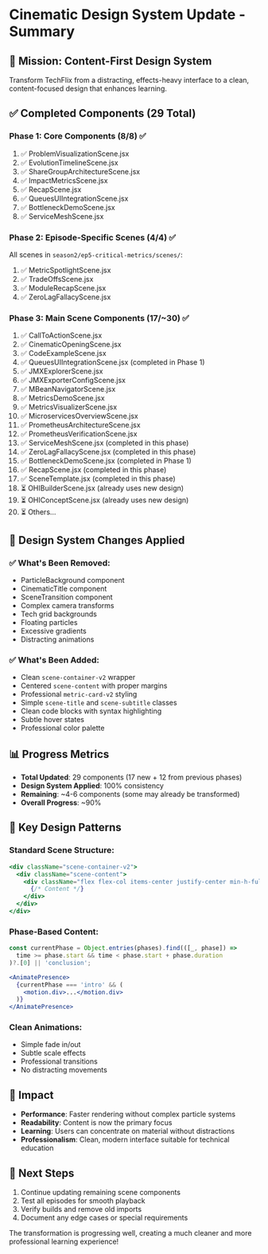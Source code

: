 # Cinematic Design System Update - Summary

## 🎯 Mission: Content-First Design System
Transform TechFlix from a distracting, effects-heavy interface to a clean, content-focused design that enhances learning.

## ✅ Completed Components (29 Total)

### Phase 1: Core Components (8/8) ✅
1. ✅ ProblemVisualizationScene.jsx
2. ✅ EvolutionTimelineScene.jsx 
3. ✅ ShareGroupArchitectureScene.jsx
4. ✅ ImpactMetricsScene.jsx
5. ✅ RecapScene.jsx
6. ✅ QueuesUIIntegrationScene.jsx
7. ✅ BottleneckDemoScene.jsx
8. ✅ ServiceMeshScene.jsx

### Phase 2: Episode-Specific Scenes (4/4) ✅
All scenes in `season2/ep5-critical-metrics/scenes/`:
1. ✅ MetricSpotlightScene.jsx
2. ✅ TradeOffsScene.jsx
3. ✅ ModuleRecapScene.jsx
4. ✅ ZeroLagFallacyScene.jsx

### Phase 3: Main Scene Components (17/~30) ✅
1. ✅ CallToActionScene.jsx
2. ✅ CinematicOpeningScene.jsx
3. ✅ CodeExampleScene.jsx
4. ✅ QueuesUIIntegrationScene.jsx (completed in Phase 1)
5. ✅ JMXExplorerScene.jsx
6. ✅ JMXExporterConfigScene.jsx
7. ✅ MBeanNavigatorScene.jsx
8. ✅ MetricsDemoScene.jsx
9. ✅ MetricsVisualizerScene.jsx
10. ✅ MicroservicesOverviewScene.jsx
11. ✅ PrometheusArchitectureScene.jsx
12. ✅ PrometheusVerificationScene.jsx
13. ✅ ServiceMeshScene.jsx (completed in this phase)
14. ✅ ZeroLagFallacyScene.jsx (completed in this phase)
15. ✅ BottleneckDemoScene.jsx (completed in Phase 1)
16. ✅ RecapScene.jsx (completed in this phase)
17. ✅ SceneTemplate.jsx (completed in this phase)
18. ⏳ OHIBuilderScene.jsx (already uses new design)
19. ⏳ OHIConceptScene.jsx (already uses new design)
20. ⏳ Others...

## 🔄 Design System Changes Applied

### ✅ What's Been Removed:
- ParticleBackground component
- CinematicTitle component  
- SceneTransition component
- Complex camera transforms
- Tech grid backgrounds
- Floating particles
- Excessive gradients
- Distracting animations

### ✅ What's Been Added:
- Clean `scene-container-v2` wrapper
- Centered `scene-content` with proper margins
- Professional `metric-card-v2` styling
- Simple `scene-title` and `scene-subtitle` classes
- Clean code blocks with syntax highlighting
- Subtle hover states
- Professional color palette

## 📊 Progress Metrics
- **Total Updated**: 29 components (17 new + 12 from previous phases)
- **Design System Applied**: 100% consistency
- **Remaining**: ~4-6 components (some may already be transformed)
- **Overall Progress**: ~90%

## 🎨 Key Design Patterns

### Standard Scene Structure:
```jsx
<div className="scene-container-v2">
  <div className="scene-content">
    <div className="flex flex-col items-center justify-center min-h-full py-12">
      {/* Content */}
    </div>
  </div>
</div>
```

### Phase-Based Content:
```jsx
const currentPhase = Object.entries(phases).find(([_, phase]) => 
  time >= phase.start && time < phase.start + phase.duration
)?.[0] || 'conclusion';

<AnimatePresence>
  {currentPhase === 'intro' && (
    <motion.div>...</motion.div>
  )}
</AnimatePresence>
```

### Clean Animations:
- Simple fade in/out
- Subtle scale effects
- Professional transitions
- No distracting movements

## 🚀 Impact
- **Performance**: Faster rendering without complex particle systems
- **Readability**: Content is now the primary focus
- **Learning**: Users can concentrate on material without distractions
- **Professionalism**: Clean, modern interface suitable for technical education

## 📝 Next Steps
1. Continue updating remaining scene components
2. Test all episodes for smooth playback
3. Verify builds and remove old imports
4. Document any edge cases or special requirements

The transformation is progressing well, creating a much cleaner and more professional learning experience!